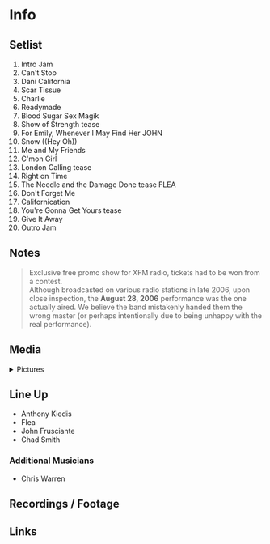 # Info

## Setlist

1. Intro Jam
2. Can't Stop
3. Dani California
4. Scar Tissue
5. Charlie
6. Readymade
7. Blood Sugar Sex Magik
8. Show of Strength tease
9. For Emily, Whenever I May Find Her JOHN
10. Snow ((Hey Oh))
11. Me and My Friends
12. C'mon Girl
13. London Calling tease
14. Right on Time
15. The Needle and the Damage Done tease FLEA
16. Don't Forget Me
17. Californication
18. You're Gonna Get Yours tease
19. Give It Away
20. Outro Jam

## Notes

> Exclusive free promo show for XFM radio, tickets had to be won from a contest.
<br> Although broadcasted on various radio stations in late 2006, upon close inspection, the **August 28, 2006** performance was the one actually aired. We believe the band mistakenly handed them the wrong master (or perhaps intentionally due to being unhappy with the real performance).

## Media 

<details>
  <summary>Pictures</summary>
  <!--<img alt="Setlist" title="Setlist" src="_.jpg" height="200" />
  <img alt="Flyer" title="Flyer" src="_.jpg" height="200" />
  <img alt="Clipper" title="Clipper" src="_.jpg" height="200" />
  <img alt="Ticket" title="Ticket" src="_.jpg" height="200" />
  -->
</details>

## Line Up

* Anthony Kiedis
* Flea
* John Frusciante
* Chad Smith

### Additional Musicians

* Chris Warren

## Recordings / Footage

## Links
